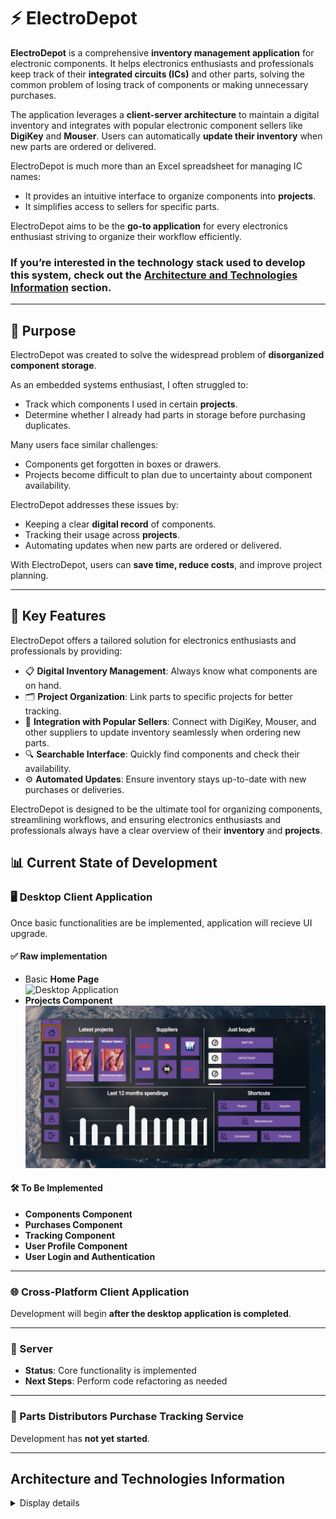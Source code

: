 # ⚡ ElectroDepot  

**ElectroDepot** is a comprehensive **inventory management application** for electronic components. It helps electronics enthusiasts and professionals keep track of their **integrated circuits (ICs)** and other parts, solving the common problem of losing track of components or making unnecessary purchases.  

The application leverages a **client-server architecture** to maintain a digital inventory and integrates with popular electronic component sellers like **DigiKey** and **Mouser**. Users can automatically **update their inventory** when new parts are ordered or delivered.  

ElectroDepot is much more than an Excel spreadsheet for managing IC names:  
- It provides an intuitive interface to organize components into **projects**.  
- It simplifies access to sellers for specific parts.  

ElectroDepot aims to be the **go-to application** for every electronics enthusiast striving to organize their workflow efficiently.  

### If you’re interested in the **technology stack** used to develop this system, check out the [Architecture and Technologies Information](#architecture-and-technologies-information) section.

---

## 🎯 Purpose  

ElectroDepot was created to solve the widespread problem of **disorganized component storage**.  

As an embedded systems enthusiast, I often struggled to:  
- Track which components I used in certain **projects**.  
- Determine whether I already had parts in storage before purchasing duplicates.  

Many users face similar challenges:  
- Components get forgotten in boxes or drawers.  
- Projects become difficult to plan due to uncertainty about component availability.  

ElectroDepot addresses these issues by:  
- Keeping a clear **digital record** of components.  
- Tracking their usage across **projects**.  
- Automating updates when new parts are ordered or delivered.  

With ElectroDepot, users can **save time, reduce costs**, and improve project planning.  

---

## 🚀 Key Features  

ElectroDepot offers a tailored solution for electronics enthusiasts and professionals by providing:  

- 📋 **Digital Inventory Management**: Always know what components are on hand.  
- 🗂️ **Project Organization**: Link parts to specific projects for better tracking.  
- 🔗 **Integration with Popular Sellers**: Connect with DigiKey, Mouser, and other suppliers to update inventory seamlessly when ordering new parts.  
- 🔍 **Searchable Interface**: Quickly find components and check their availability.  
- ⚙️ **Automated Updates**: Ensure inventory stays up-to-date with new purchases or deliveries.  

ElectroDepot is designed to be the ultimate tool for organizing components, streamlining workflows, and ensuring electronics enthusiasts and professionals always have a clear overview of their **inventory** and **projects**.  


## 📊 Current State of Development  

### 🖥️ Desktop Client Application  
Once basic functionalities are be implemented, application will recieve UI upgrade.

#### ✅ Raw implementation  
- Basic **Home Page**  
![Desktop Application](PresentationFiles/BasicUI.gif)  
- **Projects Component**  
  ![Components tab](PresentationFiles/components.gif)  

#### 🛠️ To Be Implemented  
- **Components Component**  
- **Purchases Component**  
- **Tracking Component**
- **User Profile Component**  
- **User Login and Authentication**  


---

### 🌐 Cross-Platform Client Application  
Development will begin **after the desktop application is completed**.  

---

### 🔧 Server  
- **Status**: Core functionality is implemented  
- **Next Steps**: Perform code refactoring as needed  

---

### 🛒 Parts Distributors Purchase Tracking Service  
Development has **not yet started**.  

---

## Architecture and Technologies Information  

<details>
  <summary>Display details</summary>
  <p>
  
### 🛠️ Technology Stack  

#### 🌐 Server  
- **Language**: C#  
- **Framework**: ASP.NET Core 8  
- **ORM**: Entity Framework  
- **Database**: MS SQL  

#### 💻 Client  
- **Language**: C#  
- **Framework**: .NET 8  
- **UI Library**: AvaloniaUI 11.0.7  

#### 🛒 Purchase Tracking Module  
- **Language**: C#  
- **Framework**: .NET 8  

#### 🧪 Testing  
- **Framework**: XUnit  

---

### 📦 Project Solution Overview  

1. **🌐 Server**  
   - Handles backend architecture, REST API development, and image upload/storage procedures.  

2. **💻 Desktop Client**  
   - A desktop application built with **C#** and the **AvaloniaUI** library.  
   - Future-proof design to enable **cross-platform migration** after development completion.  

3. **🔗 ElectroDepotClassLibrary**  
   - A shared library for **data exchange** between the server and client.  
   - Provides basic functionalities and reusable client-side code.  

4. **🧪 ElectroDepotClassLibraryTests**  
   - Includes tests for server endpoints and client-side code using **XUnit**.  


  </p>
</details>




